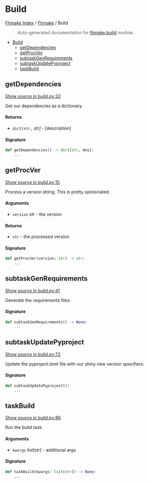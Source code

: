 # Build

[Fhmake Index](../README.md#fhmake-index) /
[Fhmake](./index.md#fhmake) /
Build

> Auto-generated documentation for [fhmake.build](../../../fhmake/build.py) module.

- [Build](#build)
  - [getDependencies](#getdependencies)
  - [getProcVer](#getprocver)
  - [subtaskGenRequirements](#subtaskgenrequirements)
  - [subtaskUpdatePyproject](#subtaskupdatepyproject)
  - [taskBuild](#taskbuild)

## getDependencies

[Show source in build.py:32](../../../fhmake/build.py#L32)

Get our dependencies as a dictionary.

#### Returns

- `dict[str,` *str]* - [description]

#### Signature

```python
def getDependencies() -> dict[str, Any]:
    ...
```



## getProcVer

[Show source in build.py:15](../../../fhmake/build.py#L15)

Process a version string. This is pretty opinionated.

#### Arguments

- `version` *str* - the version

#### Returns

- `str` - the processed version

#### Signature

```python
def getProcVer(version: str) -> str:
    ...
```



## subtaskGenRequirements

[Show source in build.py:41](../../../fhmake/build.py#L41)

Generate the requirements files.

#### Signature

```python
def subtaskGenRequirements() -> None:
    ...
```



## subtaskUpdatePyproject

[Show source in build.py:72](../../../fhmake/build.py#L72)

Update the pyproject.toml file with our shiny new version specifiers.

#### Signature

```python
def subtaskUpdatePyproject():
    ...
```



## taskBuild

[Show source in build.py:86](../../../fhmake/build.py#L86)

Run the build task.

#### Arguments

- `kwargs` *list[str]* - additional args

#### Signature

```python
def taskBuild(kwargs: list[str]) -> None:
    ...
```